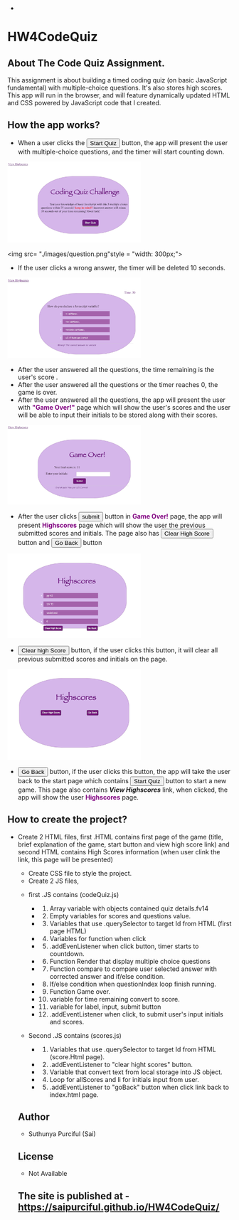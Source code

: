 +
# HW4CodeQuiz
## About The Code Quiz Assignment.
This assignment is about building a timed coding quiz  (on basic JavaScript fundamental) with multiple-choice questions. It's also stores high scores. This app will run in the browser, and will feature dynamically updated HTML and CSS powered by JavaScript code that I created. 
## How the app works?
* When a user clicks the <button>Start Quiz</button> button, the app will present the user with multiple-choice questions, and the timer will start counting down.

<img src= "./images/start.png" style = "width: 300px;"><br>

<img src= "./images/question.png"style = "width: 300px;"><br>

* If the user clicks a wrong answer, the timer will be deleted 10 seconds.

<img src= "./images/wrong answer.png" style = "width: 300px;"><br>

* After the user answered all the questions, the time remaining is the user's score .
* After the user answered all the questions or the timer reaches 0, the game is over.
* After the user answered all the questions, the app will present the user with <strong style="color: purple;">"Game Over!"</strong> page which will show the user's scores and the user will be able to input their initials to be stored along with their scores.

<img src= "./images/gameOver.png" style = "width: 300px;"><br>

* After the user clicks <button>submit</button> button in <strong style="color: purple;">Game Over!</strong> page, the app will present <strong style="color: purple;">Highscores</strong> page which will show the user the previous submitted scores and initials. The page also has <button>Clear High Score </button>button and <button>Go Back</button> button

<img src= "./images/highscores.png" style = "width: 300px;"><br>

* <button>Clear high Score</button> button, if the user clicks this button, it will clear all previous submitted scores and initials on the page. 

<img src="./images/clearScores.png" style = "width: 300px;"><br>

* <button>Go Back</button> button, if the user clicks this button, the app will take the user back to the start page which contains <button>Start Quiz</button> button to start a new game. This page also contains ***View Highscores*** link, when clicked, the app will show the user <strong style="color: purple;">Highscores</strong> page.

## How to create the project?

* Create 2 HTML files, first .HTML contains first page of the game (title, brief explanation of the game, start button and view high score link) and second HTML contains High Scores information (when user clink the link, this page will be presented)
    -  Create CSS file to style the project.
    -  Create 2 JS files, 
    * first .JS contains (codeQuiz.js)
        - 1.  Array variable with objects contained quiz details.fv14
        - 2.  Empty variables for scores and questions value.
        - 3.  Variables that use .querySelector to target Id from HTML (first page HTML)
        - 4.  Variables for function when click
        - 5.  .addEvenListener when click button, timer starts to countdown. 
        - 6.  Function Render that display multiple choice questions
        - 7.  Function compare to compare user selected answer with corrected answer and if/else condition.
        - 8.  If/else condition when questionIndex loop finish running.
        - 9.  Function Game over.
        - 10. variable for time remaining convert to score.
        - 11. variable for label, input, submit button 
        - 12. .addEventListener when click, to submit user's input initials and scores.

    * Second .JS contains (scores.js)
        - 1.  Variables that use .querySelector to target Id from HTML (score.Html page).
        - 2.  .addEventListener to "clear hight scores" button. 
        - 3.  Variable that convert text from local storage into JS object.
        - 4.  Loop for allScores and li for initials input from user.
        - 5.  .addEventListener to "goBack" button when click link back to index.html page.

    ## Author

    * Suthunya Purciful (Sai)

    ## License

    * Not Available

    ## The site is published at -https://saipurciful.github.io/HW4CodeQuiz/